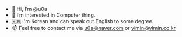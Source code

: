 - 👋 Hi, I’m @u0a
- 👀 I’m interested in Computer thing.
- 🇰🇷 I'm Korean and can speak out English to some degree.
- 📫 Feel free to contact me via u0a@naver.com or vimin@vimin.co.kr 
